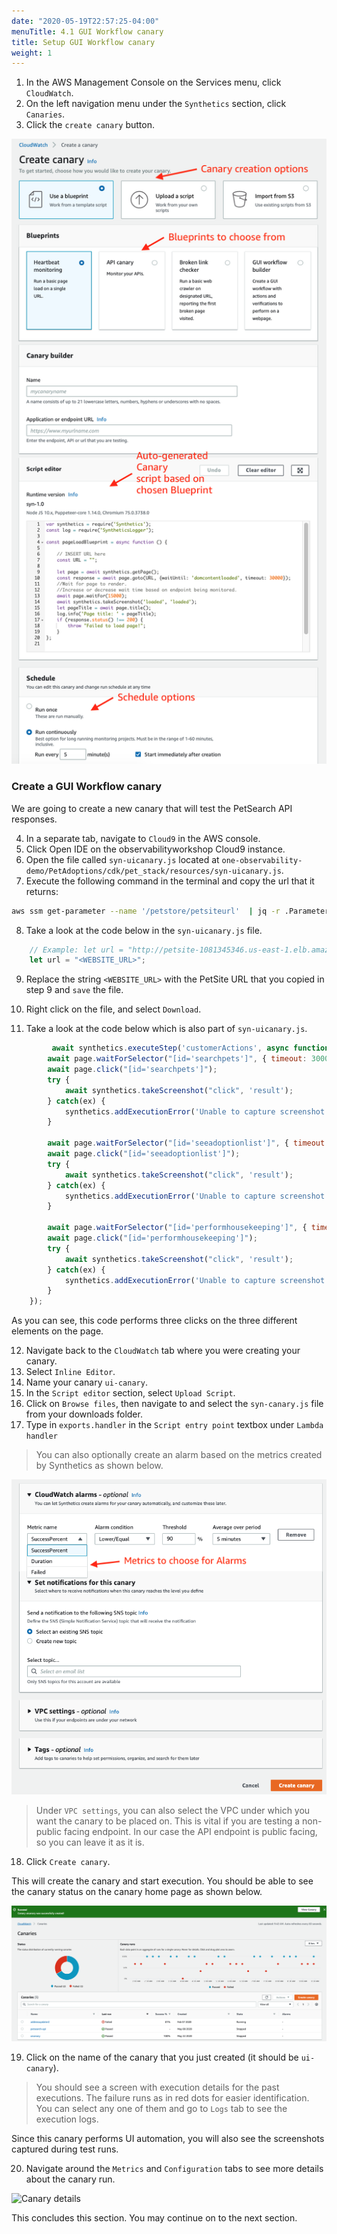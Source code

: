 ```yaml
---
date: "2020-05-19T22:57:25-04:00"
menuTitle: 4.1 GUI Workflow canary
title: Setup GUI Workflow canary
weight: 1
---
```


1. In the AWS Management Console on the Services menu, click `CloudWatch`.
2. On the left navigation menu under the `Synthetics` section, click `Canaries`.
3. Click the `create canary` button.

![New canary](/static/images/synthetics/synthetics1.png)

### Create a GUI Workflow canary

We are going to create a new canary that will test the PetSearch API responses. 

4. In a separate tab, navigate to `Cloud9` in the AWS console.
5. Click Open IDE on the observabilityworkshop Cloud9 instance.
6. Open the file called `syn-uicanary.js` located at `one-observability-demo/PetAdoptions/cdk/pet_stack/resources/syn-uicanary.js`.
7. Execute the following command in the terminal and copy the url that it returns: 

```bash
aws ssm get-parameter --name '/petstore/petsiteurl'  | jq -r .Parameter.Value
```

8. Take a look at the code below in the `syn-uicanary.js` file.

``` javascript
    // Example: let url = "http://petsite-1081345346.us-east-1.elb.amazonaws.com/";
    let url = "<WEBSITE_URL>";
```

9. Replace the string `<WEBSITE_URL>` with the PetSite URL that you copied in step 9 and `save` the file.
10. Right click on the file, and select `Download`.

11. Take a look at the code below which is also part of `syn-uicanary.js`.

``` javascript
         await synthetics.executeStep('customerActions', async function () {
        await page.waitForSelector("[id='searchpets']", { timeout: 30000 });
        await page.click("[id='searchpets']");
        try {
            await synthetics.takeScreenshot("click", 'result');
        } catch(ex) {
            synthetics.addExecutionError('Unable to capture screenshot.', ex);
        }

        await page.waitForSelector("[id='seeadoptionlist']", { timeout: 30000 });
        await page.click("[id='seeadoptionlist']");
        try {
            await synthetics.takeScreenshot("click", 'result');
        } catch(ex) {
            synthetics.addExecutionError('Unable to capture screenshot.', ex);
        }

        await page.waitForSelector("[id='performhousekeeping']", { timeout: 30000 });
        await page.click("[id='performhousekeeping']");
        try {
            await synthetics.takeScreenshot("click", 'result');
        } catch(ex) {
            synthetics.addExecutionError('Unable to capture screenshot.', ex);
        }
    });
```

As you can see, this code performs three clicks on the three different elements on the page. 

12. Navigate back to the `CloudWatch` tab where you were creating your canary.
13. Select `Inline Editor`.
14. Name your canary `ui-canary`.
15. In the `Script editor` section, select `Upload Script`.
16. Click on `Browse files`, then navigate to and select the `syn-canary.js` file from your downloads folder. 
17. Type in `exports.handler` in the `Script entry point` textbox under `Lambda handler`

> You can also optionally create an alarm based on the metrics created by Synthetics as shown below.

![New canary2](/static/images/synthetics/synthetics2.png)

> Under `VPC settings`, you can also select the VPC under which you want the canary to be placed on. This is vital if you are testing a non-public facing endpoint. In our case the API endpoint is public facing, so you can leave it as it is. 

18. Click `Create canary`.

This will create the canary and start execution. You should be able to see the canary status on the canary home page as shown below.

![New canary2](/static/images/synthetics/synthetics5.png)

19. Click on the name of the canary that you just created (it should be `ui-canary`).
> You should see a screen with execution details for the past executions. The failure runs as in red dots for easier identification. You can select any one of them and go to `Logs` tab to see the execution logs.

Since this canary performs UI automation, you will also see the screenshots captured during test runs.

20. Navigate around the `Metrics` and `Configuration` tabs to see more details about the canary run.

![Canary details](/static/images/synthetics/synthetics6.gif)

This concludes this section. You may continue on to the next section.
